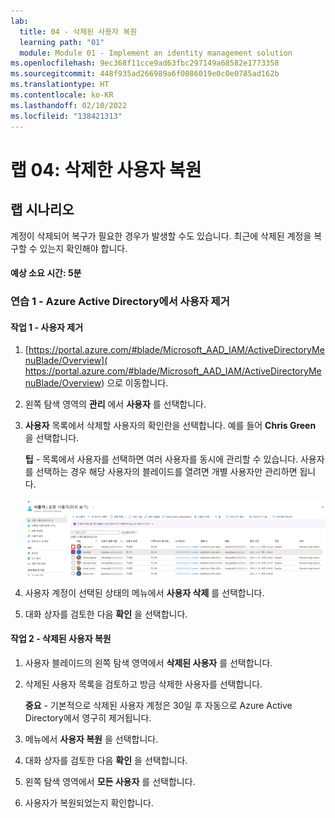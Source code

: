 ```yaml
---
lab:
  title: 04 - 삭제된 사용자 복원
  learning path: "01"
  module: Module 01 - Implement an identity management solution
ms.openlocfilehash: 9ec368f11cce9ad63fbc297149a68582e1773358
ms.sourcegitcommit: 448f935ad266989a6f0086019e0c0e0785ad162b
ms.translationtype: HT
ms.contentlocale: ko-KR
ms.lasthandoff: 02/10/2022
ms.locfileid: "138421313"
---
```

# <a name="lab-04-restore-a-deleted-user"></a>랩 04: 삭제한 사용자 복원

## <a name="lab-scenario"></a>랩 시나리오

계정이 삭제되어 복구가 필요한 경우가 발생할 수도 있습니다. 최근에 삭제된 계정을 복구할 수 있는지 확인해야 합니다.

#### <a name="estimated-time-5-minutes"></a>예상 소요 시간: 5분

### <a name="exercise-1---remove-a-user-from-azure-active-directory"></a>연습 1 - Azure Active Directory에서 사용자 제거

#### <a name="task-1---remove-a-user"></a>작업 1 - 사용자 제거

1. [https://portal.azure.com/#blade/Microsoft_AAD_IAM/ActiveDirectoryMenuBlade/Overview]( https://portal.azure.com/#blade/Microsoft_AAD_IAM/ActiveDirectoryMenuBlade/Overview) 으로 이동합니다.

2. 왼쪽 탐색 영역의 **관리** 에서 **사용자** 를 선택합니다.

3. **사용자** 목록에서 삭제할 사용자의 확인란을 선택합니다. 예를 들어 **Chris Green** 을 선택합니다.

    **팁** - 목록에서 사용자를 선택하면 여러 사용자를 동시에 관리할 수 있습니다. 사용자를 선택하는 경우 해당 사용자의 블레이드를 열려면 개별 사용자만 관리하면 됩니다.

    ![사용자 한 명의 확인란이 선택되어 있고 다른 확인란은 강조 표시되어 목록에서 여러 사용자를 선택할 수 있음을 보여 주는 모든 사용자 목록 화면 이미지.](./media/lp1-mod2-remove-user.png)

4. 사용자 계정이 선택된 상태의 메뉴에서 **사용자 삭제** 를 선택합니다.

5. 대화 상자를 검토한 다음 **확인** 을 선택합니다.

#### <a name="task-2---restore-a-deleted-user"></a>작업 2 - 삭제된 사용자 복원

1. 사용자 블레이드의 왼쪽 탐색 영역에서 **삭제된 사용자** 를 선택합니다.

2. 삭제된 사용자 목록을 검토하고 방금 삭제한 사용자를 선택합니다.

    **중요** - 기본적으로 삭제된 사용자 계정은 30일 후 자동으로 Azure Active Directory에서 영구히 제거됩니다.

3. 메뉴에서 **사용자 복원** 을 선택합니다.

4. 대화 상자를 검토한 다음 **확인** 을 선택합니다.

5. 왼쪽 탐색 영역에서 **모든 사용자** 를 선택합니다.

6. 사용자가 복원되었는지 확인합니다.
